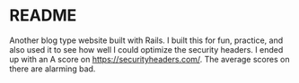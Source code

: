# README

Another blog type website built with Rails. I built this for fun, practice, and also used it to see how well I could optimize the security headers. I ended up with an A score on https://securityheaders.com/. The average scores on there are alarming bad.
